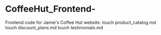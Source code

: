 # CoffeeHut_Frontend-
Frontend code for Jamie's Coffee Hut website.
touch product_catalog.md
touch discount_plans.md
touch testimonials.md